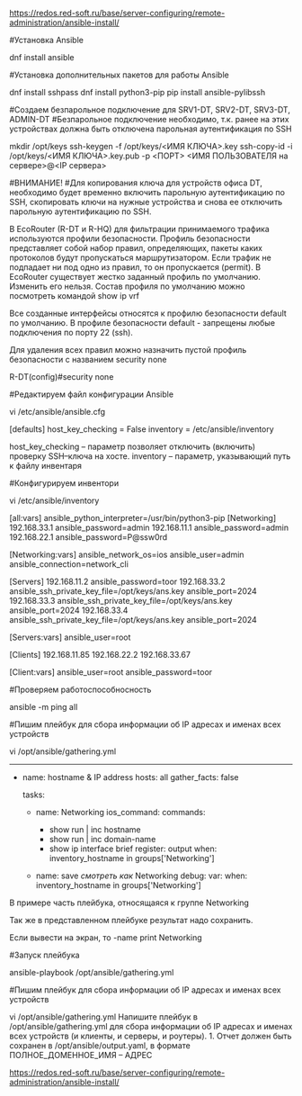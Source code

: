 https://redos.red-soft.ru/base/server-configuring/remote-administration/ansible-install/


#Установка Ansible

dnf install ansible


#Установка дополнительных пакетов для работы Ansible

dnf install sshpass
dnf install python3-pip
pip install ansible-pylibssh 

#Создаем безпарольное подключение для SRV1-DT, SRV2-DT, SRV3-DT, ADMIN-DT
#Безпарольное подключение необходимо, т.к. ранее на этих устройствах должна быть отключена парольная аутентификация по SSH

mkdir /opt/keys
ssh-keygen -f /opt/keys/<ИМЯ КЛЮЧА>.key
ssh-copy-id -i /opt/keys/<ИМЯ КЛЮЧА>.key.pub -p <ПОРТ> <ИМЯ ПОЛЬЗОВАТЕЛЯ на сервере>@<IP сервера>

#ВНИМАНИЕ!
#Для копирования ключа для устройств офиса DT, необходимо будет временно включить парольную аутентификацию по SSH, скопировать ключи на нужные устройства и снова ее отключить парольную аутентификацию по SSH.


В EcoRouter (R-DT и R-HQ) для фильтрации принимаемого трафика используются профили безопасности.
Профиль безопасности представляет собой набор правил, определяющих, пакеты каких протоколов будут пропускаться маршрутизатором.
Если трафик не подпадает ни под одно из правил, то он пропускается (permit).
В EcoRouter существует жестко заданный профиль по умолчанию. Изменить его нельзя.
Состав профиля по умолчанию можно посмотреть командой show ip vrf

Все созданные интерфейсы относятся к профилю безопасности default по умолчанию.
В профиле безопасности default - запрещены любые подключения по порту 22 (ssh).

Для удаления всех правил можно назначить пустой профиль безопасности с названием security none

R-DT(config)#security none



#Редактируем файл конфигурации Ansible

vi /etc/ansible/ansible.cfg 

[defaults]
host_key_checking = False
inventory = /etc/ansible/inventory

host_key_checking – параметр позволяет отключить (включить) проверку SSH–ключа на хосте.
inventory – параметр, указывающий путь к файлу инвентаря

#Конфигурируем инвентори

vi /etc/ansible/inventory 


[all:vars]
ansible_python_interpreter=/usr/bin/python3-pip
[Networking]
192.168.33.1 ansible_password=admin
192.168.11.1 ansible_password=admin
192.168.22.1 ansible_password=P@ssw0rd

[Networking:vars]
ansible_network_os=ios
ansible_user=admin
ansible_connection=network_cli

[Servers]
192.168.11.2	ansible_password=toor
192.168.33.2	ansible_ssh_private_key_file=/opt/keys/ans.key ansible_port=2024
192.168.33.3	ansible_ssh_private_key_file=/opt/keys/ans.key ansible_port=2024
192.168.33.4	ansible_ssh_private_key_file=/opt/keys/ans.key ansible_port=2024

[Servers:vars]
ansible_user=root

[Clients]
192.168.11.85
192.168.22.2
192.168.33.67

[Client:vars]
ansible_user=root
ansible_password=toor

#Проверяем работоспособносность

ansible -m ping all



#Пишим плейбук для сбора информации об IP адресах и именах всех устройств 

vi /opt/ansible/gathering.yml 


---

- name: hostname & IP address
  hosts: all
  gather_facts: false
  
  tasks:
	
	- name: Networking
	 ios_command:
		commands:
		 - show run | inc hostname 
		 - show run | inc domain-name
		 - show ip interface brief
		register: output
		when: inventory_hostname in groups['Networking']
 
	- name: save *смотреть как* Networking
	  debug:
	    var:
	  when: inventory_hostname in groups['Networking']
	  

В примере часть плейбука, относящаяся к группе Networking

Так же в представленном плейбуке результат надо сохранить.

Если вывести на экран, то -name print Networking

#Запуск плейбука

ansible-playbook /opt/ansible/gathering.yml 


#Пишим плейбук для сбора информации об IP адресах и именах всех устройств 

vi /opt/ansible/gathering.yml 
Напишите плейбук в /opt/ansible/gathering.yml для сбора информации об IP адресах и именах всех устройств (и клиенты, и серверы, и роутеры). 
	1. Отчет должен быть сохранен в /opt/ansible/output.yaml, в формате ПОЛНОЕ_ДОМЕННОЕ_ИМЯ – АДРЕС


https://redos.red-soft.ru/base/server-configuring/remote-administration/ansible-install/
